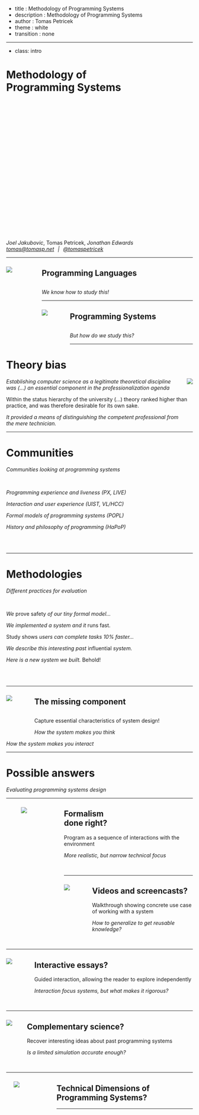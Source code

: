 ﻿- title : Methodology of Programming Systems
- description : Methodology of Programming Systems
- author : Tomas Petricek
- theme : white
- transition : none

***************************************************************************************************
- class: intro

#  Methodology of<br />**Programming Systems**

<div style="height:360px"></div>

_Joel Jakubovic_, Tomas Petricek, _Jonathan Edwards_  
_[tomas@tomasp.net](mailto:tomas@tomasp.net) <span style="margin:0px 6px 0px 6px">|</span>
[@tomaspetricek](http://twitter.com/tomaspetricek)_

***************************************************************************************************

<img src="images/tapl.png" style="max-width:560px;float:left;margin:10px 80px 100px 0px" />

## **Programming Languages**

<div class="fragment" style="margin-top:30px">

_We know how to study this!_

</div>

***************************************************************************************************

<img src="images/gops.png?" style="max-width:580px;float:left;margin:10px 60px 100px 0px" />

## **Programming Systems**

<div class="fragment" style="margin-top:30px">

_But how do we study this?_

</div>

***************************************************************************************************

# **Theory bias**

<img src="images/boys.jpg" style="max-width:300px;margin-left:30px;float:right"/>

_Establishing computer science as a legitimate theoretical discipline was (...) an essential
component in the professionalization agenda_

Within the status hierarchy of the university (...)
theory ranked higher than practice, and was therefore desirable for its own sake.

_It provided a means of distinguishing the competent professional from<br /> the mere technician._

***************************************************************************************************

# **Communities**
_Communities looking at programming systems_

<br />

_<i class="fa fa-vector-square"></i> Programming experience and liveness (PX, LIVE)_

_<i class="fa fa-mouse"></i> Interaction and user experience (UIST, VL/HCC)_

_<i class="fa fa-not-equal"></i> Formal models of programming systems (POPL)_

_<i class="fa fa-church"></i> History and philosophy of programming (HaPoP)_

<br /><br />

***************************************************************************************************

# **Methodologies**
_Different practices for evaluation_

<br />

_<i class="fa fa-not-equal"></i> We_ prove safety _of our tiny formal model..._

_<i class="fa fa-clock"></i> We implemented a system and it_ runs fast.

_<i class="fa fa-user"></i>_ Study shows _users can complete tasks 10% faster..._

_<i class="fa fa-award"></i> We describe this interesting past_ influential _system._

_<i class="fa fa-eye"></i> Here is a new system we built._ Behold!

<br /><br />

***************************************************************************************************

<img src="images/gops.png" style="max-width:580px;float:left;margin:10px 60px 100px 0px" />

## **The missing component**

<div style="margin-top:30px">

Capture essential characteristics of system design!

</div>
<div class="fragment">

_How the system makes you think_

_How the system makes you interact_

</div>

***************************************************************************************************

# **Possible answers**
_Evaluating programming systems design_

***************************************************************************************************

<a href="http://tomasp.net/histogram"><img src="images/interactions.png" style="max-width:400px;float:left;margin:10px 100px 300px 40px" /></a>

## **Formalism<br /> done right?**

Program as a sequence of interactions with the environment

_More realistic, but narrow technical focus_

<br />

***************************************************************************************************

<a href="https://vimeo.com/140738254"><img src="images/subtext.png" style="max-width:580px;float:left;margin:10px 60px 100px 0px" /></a>

## **Videos and screencasts?**

Walkthrough showing concrete use case of working with a system

_How to generalize to get reusable knowledge?_

<br />

***************************************************************************************************

<a href="http://tomasp.net/histogram"><img src="images/essay.png" style="max-width:580px;float:left;margin:10px 60px 100px 0px" /></a>

## **Interactive essays?**

Guided interaction, allowing the reader to explore independently

_Interaction focus systems, but what makes it rigorous?_

<br />

***************************************************************************************************

<a href="http://tomasp.net/commodore64"><img src="images/complementary.png" style="max-width:540px;float:left;margin:10px 40px 100px 0px" /></a>

## **Complementary science?**

Recover interesting ideas about past programming systems

_Is a limited simulation accurate enough?_

<br />

***************************************************************************************************

<a href="https://raw.githubusercontent.com/jdjakub/papers/master/prog-2022/prog22-master.pdf"><img src="images/techdims.png" style="max-width:460px;float:left;margin:10px 100px 100px 20px" /></a>

## **Technical Dimensions of Programming Systems?**

***************************************************************************************************

